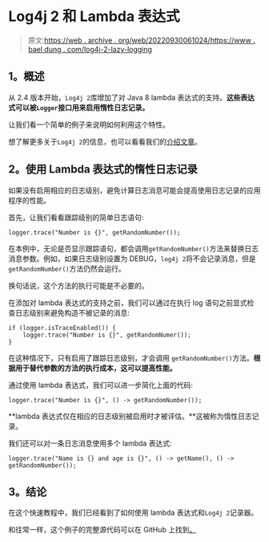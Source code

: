 # Log4j 2 和 Lambda 表达式

> 原文:[https://web . archive . org/web/20220930061024/https://www . bael dung . com/log4j-2-lazy-logging](https://web.archive.org/web/20220930061024/https://www.baeldung.com/log4j-2-lazy-logging)

## **1。概述**

从 2.4 版本开始，`Log4j 2`库增加了对 Java 8 lambda 表达式的支持。**这些表达式可以被`Logger`接口用来启用惰性日志记录。**

让我们看一个简单的例子来说明如何利用这个特性。

想了解更多关于`Log4j 2`的信息，也可以看看我们的[介绍文章](/web/20220727063741/https://www.baeldung.com/log4j2-appenders-layouts-filters)。

## **2。使用 Lambda 表达式的惰性日志记录**

如果没有启用相应的日志级别，避免计算日志消息可能会提高使用日志记录的应用程序的性能。

首先，让我们看看跟踪级别的简单日志语句:

```
logger.trace("Number is {}", getRandomNumber());
```

在本例中，无论是否显示跟踪语句，都会调用`getRandomNumber()`方法来替换日志消息参数。例如，如果日志级别设置为 DEBUG，`log4j 2`将不会记录消息，但是`getRandomNumber()`方法仍然会运行。

换句话说，这个方法的执行可能是不必要的。

在添加对 lambda 表达式的支持之前，我们可以通过在执行 log 语句之前显式检查日志级别来避免构造不被记录的消息:

```
if (logger.isTraceEnabled()) {
    logger.trace("Number is {}", getRandomNumer());
}
```

在这种情况下，只有启用了跟踪日志级别，才会调用 `getRandomNumber()`方法。**根据用于替代参数的方法的执行成本，这可以提高性能。**

通过使用 lambda 表达式，我们可以进一步简化上面的代码:

```
logger.trace("Number is {}", () -> getRandomNumber());
```

**lambda 表达式仅在相应的日志级别被启用时才被评估。**这被称为惰性日志记录。

我们还可以对一条日志消息使用多个 lambda 表达式:

```
logger.trace("Name is {} and age is {}", () -> getName(), () -> getRandomNumber());
```

## **3。结论**

在这个快速教程中，我们已经看到了如何使用 lambda 表达式和`Log4j 2`记录器。

和往常一样，这个例子的完整源代码可以在 GitHub 上找到[。](https://web.archive.org/web/20220727063741/https://github.com/eugenp/tutorials/tree/master/logging-modules/log4j2)